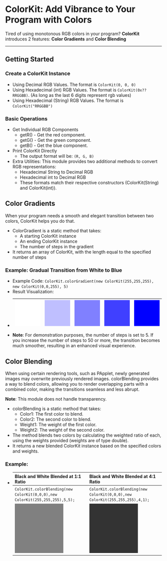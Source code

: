 # ColorKit: Add Vibrance to Your Program with Colors

Tired of using monotonous RGB colors in your program? **ColorKit** introduces 2 features: **Color Gradients** and **Color Blending**

---

## Getting Started

### Create a ColorKit Instance

* Using Decimal RGB Values. The format is `ColorKit(0, 0, 0)`
* Using Hexadecimal (int) RGB Values. The format is `ColorKit(0x??RRGGBB)`. (As long as the last 6 digits represent rgb values)
* Using Hexadecimal (String) RGB Values. The format is `ColorKit("RRGGBB")`

### Basic Operations

* Get Individual RGB Components 
  * getR() - Get the red component. 
  * getG() - Get the green component. 
  * getB() - Get the blue component.
* Print ColorKit Directly 
  * The output format will be: `(R, G, B)`
* Extra Utilities: This module provides two additional methods to convert RGB representations:
  * Hexadecimal String to Decimal RGB 
  * Hexadecimal int to Decimal RGB 
  * These formats match their respective constructors (ColorKit(String) and ColorKit(int)).

## Color Gradients

When your program needs a smooth and elegant transition between two colors, ColorKit helps you do that.

* ColorGradient is a static method that takes:
  * A starting ColorKit instance
  * An ending ColorKit instance
  * The number of steps in the gradient
* It returns an array of ColorKit, with the length equal to the specified number of steps

### Example: Gradual Transition from White to Blue

* Example Code: `ColorKit.colorGradient(new ColorKit(255,255,255), new ColorKit(0,0,255), 5)`
* Result Visualization:
* | ![](resources/ColorGradient1.png)    | ![](resources/ColorGradient2.png) | ![](resources/ColorGradient3.png) | ![](resources/ColorGradient4.png) | ![](resources/ColorGradient5.png) |
    | --- |-----------------------------------|-----------------------------------|-----------------------------------|-----------------------------------|
* **Note**: For demonstration purposes, the number of steps is set to 5. If you increase the number of steps to 50 or more, the transition becomes much smoother, resulting in an enhanced visual experience.

## Color Blending

When using certain rendering tools, such as PApplet, newly generated images may overwrite previously rendered images. colorBlending provides a way to blend colors, allowing you to render overlapping parts with a combined color, making the transitions seamless and less abrupt.

**Note**: This module does not handle transparency.

* colorBlending is a static method that takes:
  * Color1: The first color to blend.
  * Color2: The second color to blend.
  * Weight1: The weight of the first color.
  * Weight2: The weight of the second color.
* The method blends two colors by calculating the weighted ratio of each, using the weights provided (weights are of type double).
* It returns a new blended ColorKit instance based on the specified colors and weights.

### Example: 

* | Black and White Blended at 1:1 Ratio                                         | Black and White Blended at 4:1 Ratio                                         |
    |------------------------------------------------------------------------------|------------------------------------------------------------------------------|
  | `ColorKit.colorBlending(new ColorKit(0,0,0),new ColorKit(255,255,255),5,5);` | `ColorKit.colorBlending(new ColorKit(0,0,0),new ColorKit(255,255,255),4,1);` |
  | ![](resources/ColorBlending1.png)                                            | ![](resources/ColorBlending2.png)                                            |
